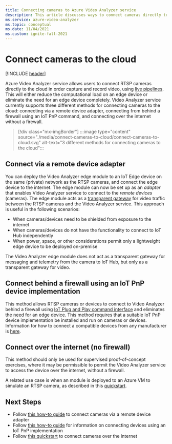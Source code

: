 ```yaml
---
title: Connecting cameras to Azure Video Analyzer service
description: This article discusses ways to connect cameras directly to Azure Video Analyzer service.
ms.service: azure-video-analyzer
ms.topic: conceptual
ms.date: 11/04/2021
ms.custom: ignite-fall-2021
---
```


# Connect cameras to the cloud

[!INCLUDE [header](includes/cloud-env.md)]

Azure Video Analyzer service allows users to connect RTSP cameras directly to the cloud in order capture and record video, using [live pipelines](../pipeline.md). This will either reduce the computational load on an edge device or eliminate the need for an edge device completely. Video Analyzer service currently supports three different methods for connecting cameras to the cloud: connecting via a remote device adapter, connecting from behind a firewall using an IoT PnP command, and connecting over the internet without a firewall.

> [!div class="mx-imgBorder"]
> :::image type="content" source="./media/connect-cameras-to-cloud/connect-cameras-to-cloud.svg" alt-text="3 different methods for connecting cameras to the cloud":::

## Connect via a remote device adapter

You can deploy the Video Analyzer edge module to an IoT Edge device on the same (private) network as the RTSP cameras, and connect the edge device to the internet. The edge module can now be set up as an *adapter* that enables Video Analyzer service to connect to the *remote devices* (cameras). The edge module acts as a [transparent gateway](../../../iot-edge/iot-edge-as-gateway.md) for video traffic between the RTSP cameras and the Video Analyzer service. This approach is useful in the following scenarios:

* When cameras/devices need to be shielded from exposure to the internet
* When cameras/devices do not have the functionality to connect to IoT Hub independently
* When power, space, or other considerations permit only a lightweight edge device to be deployed on-premise

The Video Analyzer edge module does not act as a transparent gateway for messaging and telemetry from the camera to IoT Hub, but only as a transparent gateway for video.

## Connect behind a firewall using an IoT PnP device implementation

This method allows RTSP cameras or devices to connect to Video Analyzer behind a firewall using [IoT Plug and Play command interface](../../../iot-develop/overview-iot-plug-and-play.md) and eliminates the need for an edge device. This method requires that a suitable IoT PnP device implementation be installed and run on cameras or devices. Information for how to connect a compatible devices from any manufacturer is [here](connect-devices.md).

## Connect over the internet (no firewall)

This method should only be used for supervised proof-of-concept exercises, where it may be permissible to permit the Video Analyzer service to access the device over the internet, without a firewall. 

A related use case is when an module is deployed to an Azure VM to simulate an RTSP camera, as described in this [quickstart](get-started-livepipelines-portal.md).


## Next Steps

- Follow [this how-to guide](use-remote-device-adapter.md) to connect cameras via a remote device adapter
- Follow [this how-to guide](connect-devices.md) for information on connecting devices using an IoT PnP implementation
- Follow [this quickstart](get-started-livepipelines-portal.md) to connect cameras over the internet
